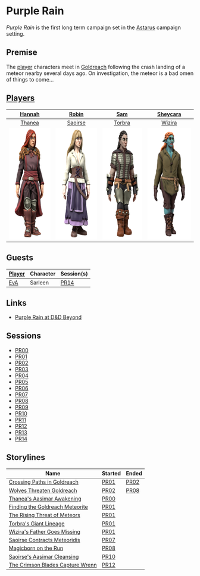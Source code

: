 # Purple Rain

*Purple Rain* is the first long term campaign set in the [Astarus](../../astarus/README.md) campaign setting.

## Premise

The [player](../../players/logan.md) characters meet in [Goldreach](../../astarus/civilisations/kingdom-of-astor/settlements/goldreach/README.md) following the crash landing of a meteor nearby several days ago. On investigation, the meteor is a bad omen of things to come...

## [Players](../../players/logan.md)

| [Hannah](../../players/hannah.md) | [Robin](../../players/robin.md) | [Sam](../../players/sam.md) | [Sheycara](../../players/sheycara.md) |
|:---:|:---:|:---:|:---:|
| [Thanea](../../astarus/people/thanea.md) | [Saoirse](../../astarus/people/saoirse.md) | [Torbra](../../astarus/people/torbra.md) | [Wizira](../../astarus/people/wizira.md) |
| <img src="../../images/people/thanea.png" height="300" /> | <img src="../../images/people/saoirse.png" height="300" /> | <img src="../../images/people/torbra.png" height="300" /> | <img src="../../images/people/wizira.png" height="300" /> |

## Guests

| [Player](../../players/logan.md) | Character | Session(s) |
| --- | --- | --- |
| [EvA](../../players/eva.md) | Sarleen | [PR14](sessions.md/PR14.md) |

## Links

- [Purple Rain at D&D Beyond](https://www.dndbeyond.com/campaigns/1397675)

## Sessions

- [PR00](sessions.md/PR00.md)
- [PR01](sessions.md/PR01.md)
- [PR02](sessions.md/PR02.md)
- [PR03](sessions.md/PR03.md)
- [PR04](sessions.md/PR04.md)
- [PR05](sessions.md/PR05.md)
- [PR06](sessions.md/PR06.md)
- [PR07](sessions.md/PR07.md)
- [PR08](sessions.md/PR08.md)
- [PR09](sessions.md/PR09.md)
- [PR10](sessions.md/PR10.md)
- [PR11](sessions.md/PR11.md)
- [PR12](sessions.md/PR12.md)
- [PR13](sessions.md/PR13.md)
- [PR14](sessions.md/PR14.md)

## Storylines

| Name | Started | Ended |
| --- | --- | --- |
| [Crossing Paths in Goldreach](storylines.md/crossing-paths-in-goldreach.md) | [PR01](sessions.md/PR01.md) | [PR02](sessions.md/PR02.md) |
| [Wolves Threaten Goldreach](storylines.md/wolves-threaten-goldreach.md) | [PR02](sessions.md/PR02.md) | [PR08](sessions.md/PR08.md) |
| [Thanea's Aasimar Awakening](storylines.md/thaneas-aasimar-awakening.md) | [PR00](sessions.md/PR00.md) | |
| [Finding the Goldreach Meteorite](storylines.md/finding-the-goldreach-meteorite.md) | [PR01](sessions.md/PR01.md) | |
| [The Rising Threat of Meteors](storylines.md/the-rising-threat-of-meteors.md) | [PR01](sessions.md/PR01.md) | |
| [Torbra's Giant Lineage](storylines.md/torbras-giant-lineage.md) | [PR01](sessions.md/PR01.md) | |
| [Wizira's Father Goes Missing](storylines.md/wiziras-father-goes-missing.md) | [PR01](sessions.md/PR01.md) | |
| [Saoirse Contracts Meteoridis](storylines.md/saoirse-contracts-meteoridis.md) | [PR07](sessions.md/PR07.md) | |
| [Magicborn on the Run](storylines.md/magicborn-on-the-run.md) | [PR08](sessions.md/PR08.md) | |
| [Saoirse's Aasimar Cleansing](storylines.md/saoirses-aasimar-cleansing.md) | [PR10](sessions.md/PR10.md) | |
| [The Crimson Blades Capture Wrenn](storylines.md/the-crimson-blades-capture-wrenn.md) | [PR12](sessions.md/PR12.md) | |
